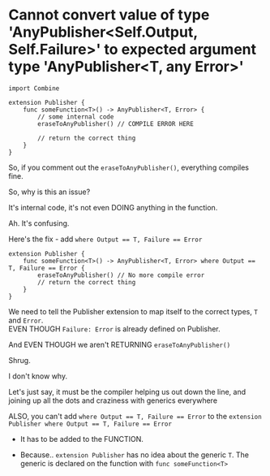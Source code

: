 # Cannot convert value of type 'AnyPublisher<Self.Output, Self.Failure>' to expected argument type 'AnyPublisher<T, any Error>'

```plaintext
import Combine

extension Publisher {
    func someFunction<T>() -> AnyPublisher<T, Error> {
        // some internal code
        eraseToAnyPublisher() // COMPILE ERROR HERE

        // return the correct thing
    }
}
```

So, if you comment out the `eraseToAnyPublisher()`, everything compiles fine.

So, why is this an issue?

It's internal code, it's not even DOING anything in the function.

Ah. It's confusing.

Here's the fix - add `where Output == T, Failure == Error`

```plaintext
extension Publisher {
    func someFunction<T>() -> AnyPublisher<T, Error> where Output == T, Failure == Error {
        eraseToAnyPublisher() // No more compile error
        // return the correct thing
    }
}
```

We need to tell the Publisher extension to map itself to the correct types, `T` and `Error`.  
EVEN THOUGH `Failure: Error` is already defined on Publisher.

And EVEN THOUGH we aren't RETURNING `eraseToAnyPublisher()`

Shrug.

I don't know why.

Let's just say, it must be the compiler helping us out down the line, and joining up all the dots and craziness with generics everywhere

ALSO, you can't add `where Output == T, Failure == Error` to the `extension Publisher where Output == T, Failure == Error`

* It has to be added to the FUNCTION.
    
* Because.. `extension Publisher` has no idea about the generic `T`. The generic is declared on the function with `func someFunction<T>`